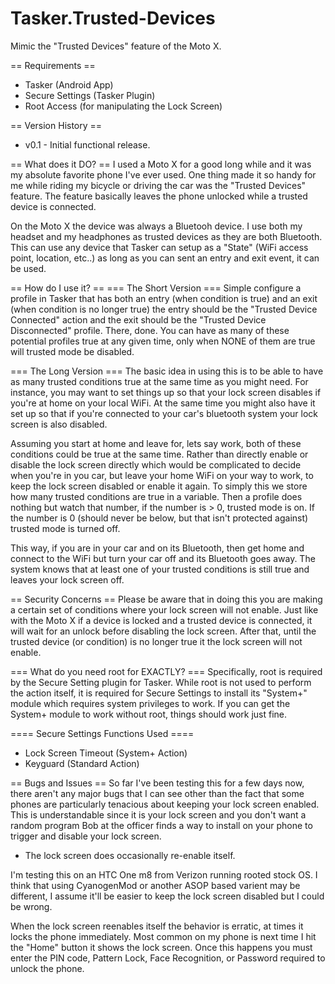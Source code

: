 Tasker.Trusted-Devices
======================
Mimic the "Trusted Devices" feature of the Moto X.

== Requirements ==
* Tasker (Android App)
* Secure Settings (Tasker Plugin)
* Root Access (for manipulating the Lock Screen)

== Version History ==
* v0.1 - Initial functional release.

== What does it DO? ==
I used a Moto X for a good long while and it was my absolute favorite phone I've ever used.  One thing made it so handy for me while riding my bicycle or driving the car was the "Trusted Devices" feature.  The feature basically leaves the phone unlocked while a trusted device is connected.

On the Moto X the device was always a Bluetooh device.  I use both my headset and my headphones as trusted devices as they are both Bluetooth.  This can use any device that Tasker can setup as a "State" (WiFi access point, location, etc..) as long as you can sent an entry and exit event, it can be used.

== How do I use it? ==
=== The Short Version ===
Simple configure a profile in Tasker that has both an entry (when condition is true) and an exit (when condition is no longer true) the entry should be the "Trusted Device Connected" action and the exit should be the "Trusted Device Disconnected" profile.  There, done.  You can have as many of these potential profiles true at any given time, only when NONE of them are true will trusted mode be disabled.

=== The Long Version ===
The basic idea in using this is to be able to have as many trusted conditions true at the same time as you might need.  For instance, you may want to set things up so that your lock screen disables if you're at home on your local WiFi.  At the same time you might also have it set up so that if you're connected to your car's bluetooth system your lock screen is also disabled.

Assuming you start at home and leave for, lets say work, both of these conditions could be true at the same time.  Rather than directly enable or disable the lock screen directly which would be complicated to decide when you're in you car, but leave your home WiFi on your way to work, to keep the lock screen disabled or enable it again.  To simply this we store how many trusted conditions are true in a variable.  Then a profile does nothing but watch that number, if the number is > 0, trusted mode is on.  If the number is 0 (should never be below, but that isn't protected against) trusted mode is turned off.

This way, if you are in your car and on its Bluetooth, then get home and connect to the WiFi but turn your car off and its Bluetooth goes away.  The system knows that at least one of your trusted conditions is still true and leaves your lock screen off.

== Security Concerns ==
Please be aware that in doing this you are making a certain set of conditions where your lock screen will not enable.  Just like with the Moto X if a device is locked and a trusted device is connected, it will wait for an unlock before disabling the lock screen.  After that, until the trusted device (or condition) is no longer true it the lock screen will not enable.

=== What do you need root for EXACTLY? ===
Specifically, root is required by the Secure Setting plugin for Tasker.  While root is not used to perform the action itself, it is required for Secure Settings to install its "System+" module which requires system privileges to work.  If you can get the System+ module to work without root, things should work just fine.

==== Secure Settings Functions Used ====
* Lock Screen Timeout (System+ Action)
* Keyguard (Standard Action)

== Bugs and Issues ==
So far I've been testing this for a few days now, there aren't any major bugs that I can see other than the fact that some phones are particularly tenacious about keeping your lock screen enabled.  This is understandable since it is your lock screen and you don't want a random program Bob at the officer finds a way to install on your phone to trigger and disable your lock screen.

* The lock screen does occasionally re-enable itself.

I'm testing this on an HTC One m8 from Verizon running rooted stock OS.  I think that using CyanogenMod or another ASOP based varient may be different, I assume it'll be easier to keep the lock screen disabled but I could be wrong.

When the lock screen reenables itself the behavior is erratic, at times it locks the phone immediately.  Most common on my phone is next time I hit the "Home" button it shows the lock screen.  Once this happens you must enter the PIN code, Pattern Lock, Face Recognition, or Password required to unlock the phone.